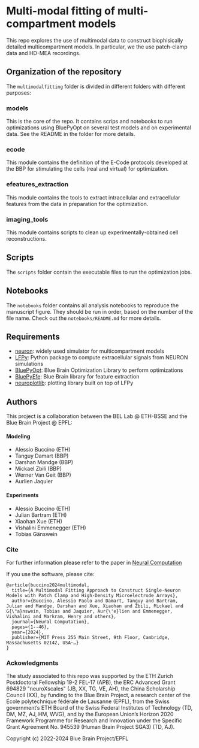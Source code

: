 # Multi-modal fitting of multi-compartment models

This repo explores the use of multimodal data to construct biophisically detailed multicompartment models.
In particular, we the use patch-clamp data and HD-MEA recordings.

## Organization of the repository

The `multimodalfitting` folder is divided in different folders with different purposes:

### models

This is the core of the repo. It contains scrips and notebooks to run optimizations using BluePyOpt on several test
models and on experimental data. See the README in the folder for more details.

### ecode

This module contains the definition of the E-Code protocols developed at the BBP for stimulating the cells (real
and virtual) for optimization.

### efeatures_extraction

This module contains the tools to extract intracellular and extracellular features from the data in preparation
for the optimization.

### imaging_tools

This module contains scripts to clean up experimentally-obtained cell reconstructions.


## Scripts

The `scripts` folder contain the executable files to run the optimization jobs.

## Notebooks

The `notebooks` folder contains all analysis notebooks to reproduce the manuscript figure. They should be run in order,
based on the number of the file name. Check out the `notebooks/README.md` for more details.

## Requirements

- [neuron](https://www.neuron.yale.edu/neuron/): widely used simulator for multicompartment models
- [LFPy](https://lfpy.readthedocs.io/en/latest/): Python package to compute extracellular signals from NEURON
simulations
- [BluePyOpt](https://github.com/BlueBrain/BluePyOpt): Blue Brain Optimization Library to perform optimizations
- [BluePyEfe](https://github.com/BlueBrain/BluePyEfe): Blue Brain library for feature extraction
- [neuroplotlib](https://github.com/LFPy/neuroplotlib): plotting library built on top of LFPy


## Authors

This project is a collaboration between the BEL Lab @ ETH-BSSE  and the Blue Brain Project @ EPFL:

#### Modeling

- Alessio Buccino (ETH)
- Tanguy Damart (BBP)
- Darshan Mandge (BBP)
- Mickael Zbili (BBP)
- Werner Van Geit (BBP)
- Aurlien Jaquier

#### Experiments

- Alessio Buccino (ETH)
- Julian Bartram (ETH)
- Xiaohan Xue (ETH)
- Vishalini Emmenegger (ETH)
- Tobias Gänswein

### Cite

For further information please refer to the paper in [Neural Computation]( https://doi.org/10.1162/neco_a_01672)

If you use the software, please cite:

```
@article{buccino2024multimodal,
  title={A Multimodal Fitting Approach to Construct Single-Neuron Models with Patch Clamp and High-Density Microelectrode Arrays},
  author={Buccino, Alessio Paolo and Damart, Tanguy and Bartram, Julian and Mandge, Darshan and Xue, Xiaohan and Zbili, Mickael and G{\"a}nswein, Tobias and Jaquier, Aur{\'e}lien and Emmenegger, Vishalini and Markram, Henry and others},
  journal={Neural Computation},
  pages={1--46},
  year={2024},
  publisher={MIT Press 255 Main Street, 9th Floor, Cambridge, Massachusetts 02142, USA~…}
}
```

### Ackowledgments

The study associated to this repo was supported by the ETH Zurich Postdoctoral Fellowship 19-2 FEL-17 (APB), the ERC Advanced Grant 694829 "neuroXscales" (JB, XX, TG, VE, AH), the China Scholarship Council (XX), by funding to the Blue Brain Project, a research center of the École polytechnique fédérale de Lausanne (EPFL), from the Swiss government’s ETH Board of the Swiss Federal Institutes of Technology (TD, DM, MZ, AJ, HM, WVG), and by the European Union’s Horizon 2020 Framework Programme for Research and Innovation under the Specific Grant Agreement No. 945539 (Human Brain Project SGA3) (TD, AJ).


Copyright (c) 2022-2024 Blue Brain Project/EPFL